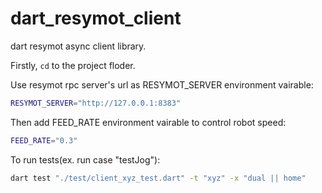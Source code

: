 # dart_resymot_client

dart resymot async client library.

Firstly, `cd` to the project floder.

Use resymot rpc server's url as RESYMOT_SERVER environment vairable:

````bash
RESYMOT_SERVER="http://127.0.0.1:8383"

````

Then add FEED_RATE environment vairable to control robot speed:

````bash
FEED_RATE="0.3"
````

To run tests(ex. run case "testJog"):

````bash
dart test "./test/client_xyz_test.dart" -t "xyz" -x "dual || home"
````
